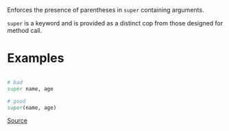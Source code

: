 
Enforces the presence of parentheses in `super` containing arguments.

`super` is a keyword and is provided as a distinct cop from those designed for method call.

# Examples

```ruby

# bad
super name, age

# good
super(name, age)
```

[Source](http://www.rubydoc.info/gems/rubocop/RuboCop/Cop/Style/SuperWithArgsParentheses)